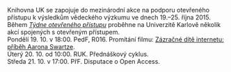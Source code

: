 
Knihovna UK se zapojuje do mezinárodní akce na podporu otevřeného přístupu k
výsledkům vědeckého výzkumu ve dnech 19.–25. října 2015. Během *[Týdne
otevřeného
přístupu](http://knihovna.cuni.cz/open-access/univerzita-karlova-a-otevreny-pristup/open-access-week-2015/)*
proběhne na Univerzitě Karlově několik akcí spojených s otevřeným
přístupem.<br /> 
Pondělí 19. 10. v 18:00. PedF, R016. Promítání filmu: [Zázračné dítě
internetu: příběh Aarona Swartze](http://knihovna.cuni.cz/event/promitani-filmu-zazracne-dite-internetu-pribeh-aarona-swartze/).<br />
Úterý 20. 10. od 10:00. RUK. Přednáškový cyklus.<br />
Středa 21. 10. v 17:00. PřF. Disputace o Open Access.
